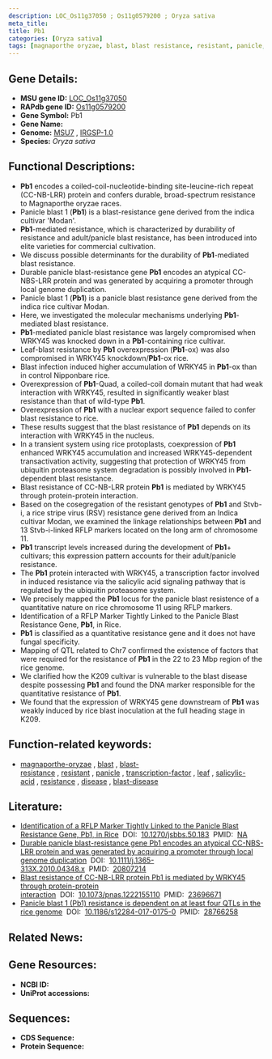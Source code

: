 ```yaml
---
description: LOC_Os11g37050 ; Os11g0579200 ; Oryza sativa
meta_title:
title: Pb1
categories: [Oryza sativa]
tags: [magnaporthe oryzae, blast, blast resistance, resistant, panicle, transcription factor, leaf, salicylic acid, resistance, disease, blast disease]
---
```


## Gene Details:
- **MSU gene ID:** [LOC_Os11g37050](http://rice.uga.edu/cgi-bin/ORF_infopage.cgi?orf=LOC_Os11g37050)  
- **RAPdb gene ID:** [Os11g0579200](https://rapdb.dna.affrc.go.jp/locus/?name=Os11g0579200)  
- **Gene Symbol:** Pb1
- **Gene Name:**
- **Genome:**  [MSU7](http://rice.uga.edu/)&nbsp;,&nbsp;[IRGSP-1.0](https://rapdb.dna.affrc.go.jp/download/irgsp1.html)
- **Species:** *Oryza sativa*

## Functional Descriptions:
   - **Pb1** encodes a coiled-coil-nucleotide-binding site-leucine-rich repeat (CC-NB-LRR) protein and confers durable, broad-spectrum resistance to Magnaporthe oryzae races.
   - Panicle blast 1 (**Pb1**) is a blast-resistance gene derived from the indica cultivar 'Modan'.
   - **Pb1**-mediated resistance, which is characterized by durability of resistance and adult/panicle blast resistance, has been introduced into elite varieties for commercial cultivation.
   - We discuss possible determinants for the durability of **Pb1**-mediated blast resistance.
   - Durable panicle blast-resistance gene **Pb1** encodes an atypical CC-NBS-LRR protein and was generated by acquiring a promoter through local genome duplication.
   - Panicle blast 1 (**Pb1**) is a panicle blast resistance gene derived from the indica rice cultivar Modan.
   - Here, we investigated the molecular mechanisms underlying **Pb1**-mediated blast resistance.
   - **Pb1**-mediated panicle blast resistance was largely compromised when WRKY45 was knocked down in a **Pb1**-containing rice cultivar.
   - Leaf-blast resistance by **Pb1** overexpression (**Pb1**-ox) was also compromised in WRKY45 knockdown/**Pb1**-ox rice.
   - Blast infection induced higher accumulation of WRKY45 in **Pb1**-ox than in control Nipponbare rice.
   - Overexpression of **Pb1**-Quad, a coiled-coil domain mutant that had weak interaction with WRKY45, resulted in significantly weaker blast resistance than that of wild-type **Pb1**.
   - Overexpression of **Pb1** with a nuclear export sequence failed to confer blast resistance to rice.
   - These results suggest that the blast resistance of **Pb1** depends on its interaction with WRKY45 in the nucleus.
   - In a transient system using rice protoplasts, coexpression of **Pb1** enhanced WRKY45 accumulation and increased WRKY45-dependent transactivation activity, suggesting that protection of WRKY45 from ubiquitin proteasome system degradation is possibly involved in **Pb1**-dependent blast resistance.
   - Blast resistance of CC-NB-LRR protein **Pb1** is mediated by WRKY45 through protein-protein interaction.
   - Based on the cosegregation of the resistant genotypes of **Pb1** and Stvb-i, a rice stripe virus (RSV) resistance gene derived from an Indica cultivar Modan, we examined the linkage relationships between **Pb1** and 13 Stvb-i-linked RFLP markers located on the long arm of chromosome 11.
   - **Pb1** transcript levels increased during the development of **Pb1**+ cultivars; this expression pattern accounts for their adult/panicle resistance.
   - The **Pb1** protein interacted with WRKY45, a transcription factor involved in induced resistance via the salicylic acid signaling pathway that is regulated by the ubiquitin proteasome system.
   - We precisely mapped the **Pb1** locus for the panicle blast resistence of a quantitative nature on rice chromosome 11 using RFLP markers.
   - Identification of a RFLP Marker Tightly Linked to the Panicle Blast Resistance Gene, **Pb1**, in Rice.
   - **Pb1** is classified as a quantitative resistance gene and it does not have fungal specificity.
   - Mapping of QTL related to Chr7 confirmed the existence of factors that were required for the resistance of **Pb1** in the 22 to 23 Mbp region of the rice genome.
   - We clarified how the K209 cultivar is vulnerable to the blast disease despite possessing **Pb1** and found the DNA marker responsible for the quantitative resistance of **Pb1**.
   - We found that the expression of WRKY45 gene downstream of **Pb1** was weakly induced by rice blast inoculation at the full heading stage in K209.

## Function-related keywords:
   - [magnaporthe-oryzae](/tags/magnaporthe-oryzae/)&nbsp;,&nbsp;[blast](/tags/blast/)&nbsp;,&nbsp;[blast-resistance](/tags/blast-resistance/)&nbsp;,&nbsp;[resistant](/tags/resistant/)&nbsp;,&nbsp;[panicle](/tags/panicle/)&nbsp;,&nbsp;[transcription-factor](/tags/transcription-factor/)&nbsp;,&nbsp;[leaf](/tags/leaf/)&nbsp;,&nbsp;[salicylic-acid](/tags/salicylic-acid/)&nbsp;,&nbsp;[resistance](/tags/resistance/)&nbsp;,&nbsp;[disease](/tags/disease/)&nbsp;,&nbsp;[blast-disease](/tags/blast-disease/)

## Literature:
   - [Identification of a RFLP Marker Tightly Linked to the Panicle Blast Resistance Gene, Pb1, in Rice](https://www.doi.org/10.1270/jsbbs.50.183)&nbsp;&nbsp;DOI:&nbsp;&nbsp;[10.1270/jsbbs.50.183](https://www.doi.org/10.1270/jsbbs.50.183)&nbsp;&nbsp;PMID:&nbsp;&nbsp;[NA](https://pubmed.ncbi.nlm.nih.gov/NA/)
   - [Durable panicle blast-resistance gene Pb1 encodes an atypical CC-NBS-LRR protein and was generated by acquiring a promoter through local genome duplication](https://www.doi.org/10.1111/j.1365-313X.2010.04348.x)&nbsp;&nbsp;DOI:&nbsp;&nbsp;[10.1111/j.1365-313X.2010.04348.x](https://www.doi.org/10.1111/j.1365-313X.2010.04348.x)&nbsp;&nbsp;PMID:&nbsp;&nbsp;[20807214](https://pubmed.ncbi.nlm.nih.gov/20807214/)
   - [Blast resistance of CC-NB-LRR protein Pb1 is mediated by WRKY45 through protein-protein interaction](https://www.doi.org/10.1073/pnas.1222155110)&nbsp;&nbsp;DOI:&nbsp;&nbsp;[10.1073/pnas.1222155110](https://www.doi.org/10.1073/pnas.1222155110)&nbsp;&nbsp;PMID:&nbsp;&nbsp;[23696671](https://pubmed.ncbi.nlm.nih.gov/23696671/)
   - [Panicle blast 1 (Pb1) resistance is dependent on at least four QTLs in the rice genome](https://www.doi.org/10.1186/s12284-017-0175-0)&nbsp;&nbsp;DOI:&nbsp;&nbsp;[10.1186/s12284-017-0175-0](https://www.doi.org/10.1186/s12284-017-0175-0)&nbsp;&nbsp;PMID:&nbsp;&nbsp;[28766258](https://pubmed.ncbi.nlm.nih.gov/28766258/)

## Related News:

## Gene Resources:
- **NCBI ID:**  []()
- **UniProt accessions:** [](https://www.uniprot.org/uniprotkb//entry)

## Sequences:
- **CDS Sequence:**
- **Protein Sequence:**
